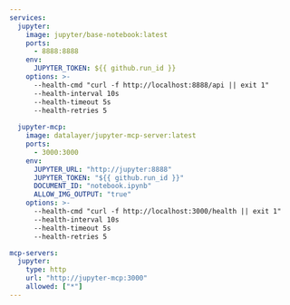 ```yaml
---
services:
  jupyter:
    image: jupyter/base-notebook:latest
    ports:
      - 8888:8888
    env:
      JUPYTER_TOKEN: ${{ github.run_id }}
    options: >-
      --health-cmd "curl -f http://localhost:8888/api || exit 1"
      --health-interval 10s
      --health-timeout 5s
      --health-retries 5
  
  jupyter-mcp:
    image: datalayer/jupyter-mcp-server:latest
    ports:
      - 3000:3000
    env:
      JUPYTER_URL: "http://jupyter:8888"
      JUPYTER_TOKEN: "${{ github.run_id }}"
      DOCUMENT_ID: "notebook.ipynb"
      ALLOW_IMG_OUTPUT: "true"
    options: >-
      --health-cmd "curl -f http://localhost:3000/health || exit 1"
      --health-interval 10s
      --health-timeout 5s
      --health-retries 5

mcp-servers:
  jupyter:
    type: http
    url: "http://jupyter-mcp:3000"
    allowed: ["*"]
---
```


<!--

# Jupyter Notebook MCP Server
# Manipulate Jupyter notebooks and execute code cells

Provides integration with Jupyter servers to run code cells, manage notebooks,
and visualize data using the Jupyter MCP Server.

Documentation: https://pypi.org/project/jupyter-mcp-server/

Available tools:
  - execute_cell: Execute code in a notebook cell
  - get_cell_output: Retrieve output from executed cells
  - create_notebook: Create new Jupyter notebooks
  - list_notebooks: List available notebooks
  - get_notebook_content: Read notebook contents

Configuration:
  The server connects to a Jupyter server instance using the provided URL and token.
  Set DOCUMENT_ID to specify the default notebook to work with.
  Enable ALLOW_IMG_OUTPUT to support image outputs from cells.

Setup:
  1. Start a Jupyter server locally or remotely
  2. Generate a Jupyter token for authentication
  3. Add the following secrets to your GitHub repository:
     - JUPYTER_TOKEN: Your Jupyter server authentication token

  4. Include in Your Workflow:
     imports:
       - shared/mcp/jupyter.md

Connection:
  The server connects to Jupyter via the JUPYTER_URL (default: http://host.docker.internal:8888)
  which allows Docker containers to access services running on the host machine.

Security:
  - Store the JUPYTER_TOKEN as a GitHub secret
  - Ensure your Jupyter server is properly secured
  - Consider network restrictions if running in production

Example Usage:
  Create a Jupyter notebook that analyzes repository data and generates visualizations.
  Execute Python code cells to process data and create charts.

Usage:
  imports:
    - shared/mcp/jupyter.md

-->
